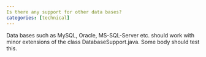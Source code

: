 ```yaml
---
Is there any support for other data bases?
categories: [technical]
---
```


Data bases such as MySQL, Oracle, MS-SQL-Server etc. should work with minor extensions of the class DatabaseSupport.java. Some body should test this.




